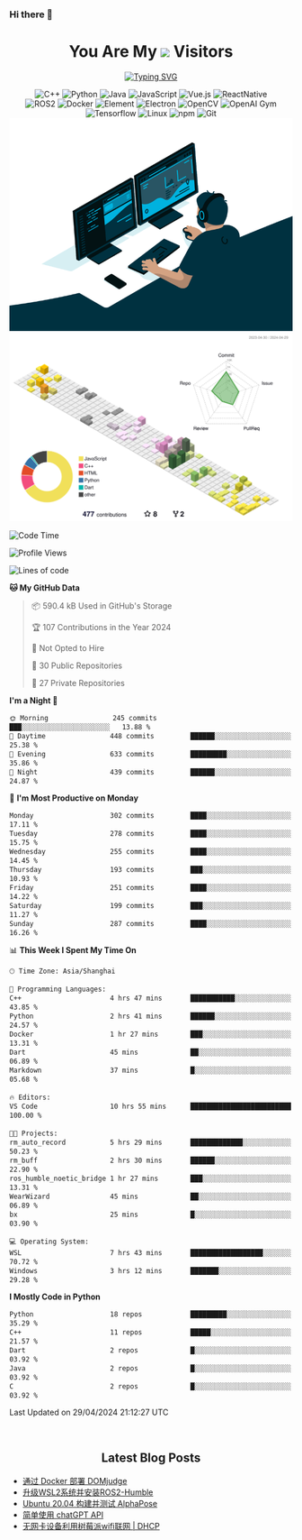 ### Hi there 👋

<div align="center">
  <h1>
    You Are My <img src="https://profile-counter.glitch.me/fateryu/count.svg"> Visitors
  </h1>
  <!--<img align="center" src="https://github-readme-stats-git-masterrstaa-rickstaa.vercel.app/api?username=FaterYU&show_icons=true&count_private=true"/>-->

  <a href="https://git.io/typing-svg"><img src="https://readme-typing-svg.demolab.com?font=Fira+Code&pause=500&center=true&vCenter=true&random=false&width=435&lines=Talk+is+cheap.+Show+me+the+code." alt="Typing SVG" /></a>

  <img src="https://img.shields.io/badge/C++-512BD4?style=flat-square&logo=cplusplus&logoColor=ffffff" alt="C++">
  <img src="https://img.shields.io/badge/-Python-37A6AB?style=flat-square&logo=python&logoColor=ffffff" alt="Python">
  <img src="https://img.shields.io/badge/-Java-007396?style=flat-square&logo=java&logoColor=ffffff" alt="Java">
  <img src="https://img.shields.io/badge/JavaScript-F7DF1E?style=flat-square&logo=JavaScript&logoColor=ffffff" alt="JavaScript">
  <img src="https://img.shields.io/badge/-Vue.js-4FC08D?style=flat-square&logo=Vue.js&logoColor=ffffff" alt="Vue.js">
  <img src="https://img.shields.io/badge/ReactNative-813144?style=flat-square&logo=react&logoColor=ffffff" alt="ReactNative">
  </br>
  <img src="https://img.shields.io/badge/-ROS2-8DD6F9?style=flat-square&logo=ros&logoColor=ffffff" alt="ROS2">
  <img src="https://img.shields.io/badge/Docker-2496ED?style=flat-square&logo=docker&logoColor=ffffff" alt="Docker">
  <img src="https://img.shields.io/badge/-Element-02845A?style=flat-square&logo=electron&logoColor=ffffff" alt="Element">
  <img src="https://img.shields.io/badge/-Electron-002D71?style=flat-square&logo=element&logoColor=ffffff" alt="Electron">
  <img src="https://img.shields.io/badge/-OpenCV-361522?style=flat-square&logo=opencv&logoColor=ffffff" alt="OpenCV">
  <img src="https://img.shields.io/badge/-OpenAIGym-91302E?style=flat-square&logo=openaigym&logoColor=ffffff" alt="OpenAI Gym">
  </br>
  <img src="https://img.shields.io/badge/-Tensorflow-204366?style=flat-square&logo=tensorflow&logoColor=ffffff" alt="Tensorflow">
  <img src="https://img.shields.io/badge/-Linux-333333?style=flat-square&logo=linux&logoColor=white" alt="Linux">
  <img src="https://img.shields.io/badge/-NPM-CB3837?style=flat-square&logo=npm&logoColor=white" alt="npm">
  <img src="https://img.shields.io/badge/-Git-f05032?style=flat-square&logo=git&logoColor=white" alt="Git">
  </br>
  <img alt="GIF" src="./code.gif?raw=true" />
  </br>
  <!--<img src="https://github-readme-stats.vercel.app/api/top-langs/?username=fateryu&hide=HTML&langs_count=5">-->
  <img src="./profile-3d-contrib/profile-south-season-animate.svg">
  </br>
</div>

<!--START_SECTION:waka-->
![Code Time](http://img.shields.io/badge/Code%20Time-270%20hrs%2012%20mins-blue)

![Profile Views](http://img.shields.io/badge/Profile%20Views-0-blue)

![Lines of code](https://img.shields.io/badge/From%20Hello%20World%20I%27ve%20Written-13.5%20million%20lines%20of%20code-blue)

**🐱 My GitHub Data** 

> 📦 590.4 kB Used in GitHub's Storage 
 > 
> 🏆 107 Contributions in the Year 2024
 > 
> 🚫 Not Opted to Hire
 > 
> 📜 30 Public Repositories 
 > 
> 🔑 27 Private Repositories 
 > 
**I'm a Night 🦉** 

```text
🌞 Morning                245 commits         ███░░░░░░░░░░░░░░░░░░░░░░   13.88 % 
🌆 Daytime                448 commits         ██████░░░░░░░░░░░░░░░░░░░   25.38 % 
🌃 Evening                633 commits         █████████░░░░░░░░░░░░░░░░   35.86 % 
🌙 Night                  439 commits         ██████░░░░░░░░░░░░░░░░░░░   24.87 % 
```
📅 **I'm Most Productive on Monday** 

```text
Monday                   302 commits         ████░░░░░░░░░░░░░░░░░░░░░   17.11 % 
Tuesday                  278 commits         ████░░░░░░░░░░░░░░░░░░░░░   15.75 % 
Wednesday                255 commits         ████░░░░░░░░░░░░░░░░░░░░░   14.45 % 
Thursday                 193 commits         ███░░░░░░░░░░░░░░░░░░░░░░   10.93 % 
Friday                   251 commits         ████░░░░░░░░░░░░░░░░░░░░░   14.22 % 
Saturday                 199 commits         ███░░░░░░░░░░░░░░░░░░░░░░   11.27 % 
Sunday                   287 commits         ████░░░░░░░░░░░░░░░░░░░░░   16.26 % 
```


📊 **This Week I Spent My Time On** 

```text
🕑︎ Time Zone: Asia/Shanghai

💬 Programming Languages: 
C++                      4 hrs 47 mins       ███████████░░░░░░░░░░░░░░   43.85 % 
Python                   2 hrs 41 mins       ██████░░░░░░░░░░░░░░░░░░░   24.57 % 
Docker                   1 hr 27 mins        ███░░░░░░░░░░░░░░░░░░░░░░   13.31 % 
Dart                     45 mins             ██░░░░░░░░░░░░░░░░░░░░░░░   06.89 % 
Markdown                 37 mins             █░░░░░░░░░░░░░░░░░░░░░░░░   05.68 % 

🔥 Editors: 
VS Code                  10 hrs 55 mins      █████████████████████████   100.00 % 

🐱‍💻 Projects: 
rm_auto_record           5 hrs 29 mins       █████████████░░░░░░░░░░░░   50.23 % 
rm_buff                  2 hrs 30 mins       ██████░░░░░░░░░░░░░░░░░░░   22.90 % 
ros_humble_noetic_bridge 1 hr 27 mins        ███░░░░░░░░░░░░░░░░░░░░░░   13.31 % 
WearWizard               45 mins             ██░░░░░░░░░░░░░░░░░░░░░░░   06.89 % 
bx                       25 mins             █░░░░░░░░░░░░░░░░░░░░░░░░   03.90 % 

💻 Operating System: 
WSL                      7 hrs 43 mins       ██████████████████░░░░░░░   70.72 % 
Windows                  3 hrs 12 mins       ███████░░░░░░░░░░░░░░░░░░   29.28 % 
```

**I Mostly Code in Python** 

```text
Python                   18 repos            █████████░░░░░░░░░░░░░░░░   35.29 % 
C++                      11 repos            █████░░░░░░░░░░░░░░░░░░░░   21.57 % 
Dart                     2 repos             █░░░░░░░░░░░░░░░░░░░░░░░░   03.92 % 
Java                     2 repos             █░░░░░░░░░░░░░░░░░░░░░░░░   03.92 % 
C                        2 repos             █░░░░░░░░░░░░░░░░░░░░░░░░   03.92 % 
```




 Last Updated on 29/04/2024 21:12:27 UTC
<!--END_SECTION:waka-->

<div align="center">
  </br>
  <h2>
    Latest Blog Posts
  </h2>
</div>

<!-- BLOGPOSTS:START -->
- [通过 Docker 部署 DOMjudge](https://fater.top/record/domjudge-docker-config/)
- [升级WSL2系统并安装ROS2-Humble](https://fater.top/record/upgrade-wsl-system-install-ros2-humble/)
- [Ubuntu 20.04 构建并测试 AlphaPose](https://fater.top/usage/build-test-alphapose/)
- [简单使用 chatGPT API](https://fater.top/usage/use-chatgpt-api/)
- [无网卡设备利用树莓派wifi联网 | DHCP](https://fater.top/record/raspi-relay-wifi/)
<!-- BLOGPOSTS:END -->
